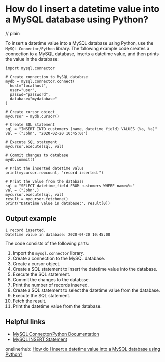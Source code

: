 # How do I insert a datetime value into a MySQL database using Python?
// plain

To insert a datetime value into a MySQL database using Python, use the `MySQL Connector/Python` library. The following example code creates a connection to a MySQL database, inserts a datetime value, and then prints the value in the database:

```
import mysql.connector

# Create connection to MySQL database
mydb = mysql.connector.connect(
  host="localhost",
  user="user",
  passwd="password",
  database="mydatabase"
)

# Create cursor object
mycursor = mydb.cursor()

# Create SQL statement
sql = "INSERT INTO customers (name, datetime_field) VALUES (%s, %s)"
val = ("John", "2020-02-20 10:45:00")

# Execute SQL statement
mycursor.execute(sql, val)

# Commit changes to database
mydb.commit()

# Print the inserted datetime value
print(mycursor.rowcount, "record inserted.")

# Print the value from the database
sql = "SELECT datetime_field FROM customers WHERE name=%s"
val = ("John",)
mycursor.execute(sql, val)
result = mycursor.fetchone()
print("Datetime value in database:", result[0])
```

## Output example

```
1 record inserted.
Datetime value in database: 2020-02-20 10:45:00
```

The code consists of the following parts:

1. Import the `mysql.connector` library.
2. Create a connection to the MySQL database.
3. Create a cursor object.
4. Create a SQL statement to insert the datetime value into the database.
5. Execute the SQL statement.
6. Commit the changes to the database.
7. Print the number of records inserted.
8. Create a SQL statement to select the datetime value from the database.
9. Execute the SQL statement.
10. Fetch the result.
11. Print the datetime value from the database.

## Helpful links

- [MySQL Connector/Python Documentation](https://dev.mysql.com/doc/connector-python/en/)
- [MySQL INSERT Statement](https://www.w3schools.com/sql/sql_insert.asp)

onelinerhub: [How do I insert a datetime value into a MySQL database using Python?](https://onelinerhub.com/python-mysql/how-do-i-insert-a-datetime-value-into-a-mysql-database-using-python)